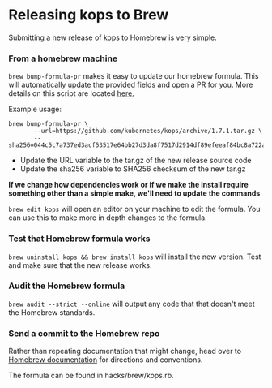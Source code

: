 # Releasing kops to Brew

Submitting a new release of kops to Homebrew is very simple.

### From a homebrew machine

`brew bump-formula-pr` makes it easy to update our homebrew formula. 
This will automatically update the provided fields and open a PR for you. 
More details on this script are located [here.](https://github.com/Homebrew/brew/blob/master/Library/Homebrew/dev-cmd/bump-formula-pr.rb)

Example usage:
```
brew bump-formula-pr \
       --url=https://github.com/kubernetes/kops/archive/1.7.1.tar.gz \
       --sha256=044c5c7a737ed3acf53517e64bb27d3da8f7517d2914df89efeeaf84bc8a722a
```

* Update the URL variable to the tar.gz of the new release source code
* Update the sha256 variable to SHA256 checksum of the new tar.gz

**If we change how dependencies work or if we make the install require something other than a simple make, we'll need to update the commands**

```brew edit kops``` will open an editor on your machine to edit the formula. 
You can use this to make more in depth changes to the formula.

### Test that Homebrew formula works
```brew uninstall kops && brew install kops``` will install the new version. 
Test and make sure that the new release works.

### Audit the Homebrew formula
```brew audit --strict --online``` will output any code that that doesn't meet the Homebrew standards.

### Send a commit to the Homebrew repo

Rather than repeating documentation that might change, head over to 
[Homebrew documentation](https://github.com/Homebrew/brew/blob/master/docs/Formula-Cookbook.md#commit) 
for directions and conventions.


The formula can be found in hacks/brew/kops.rb.
